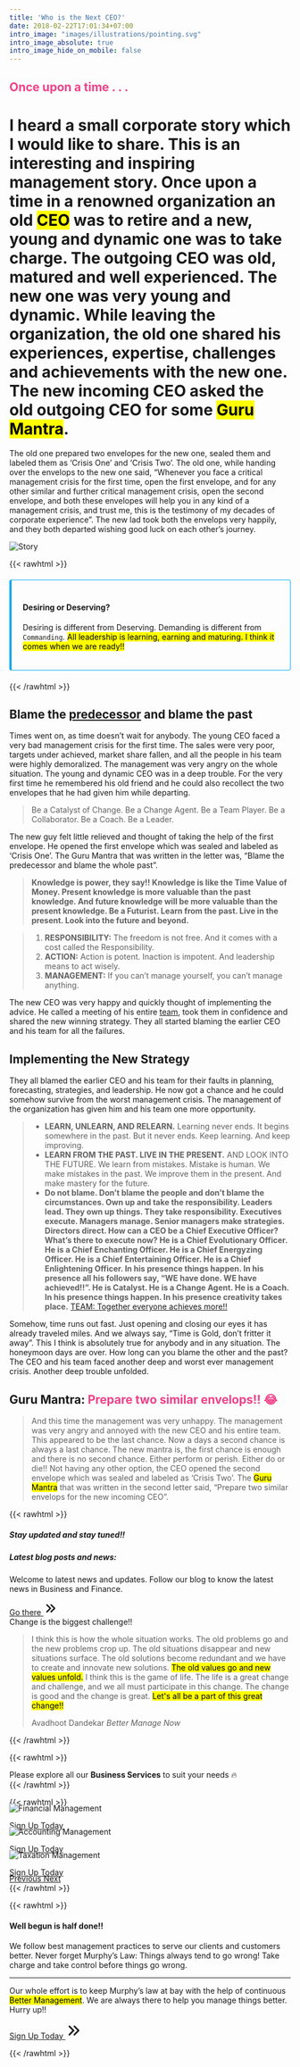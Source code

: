 ```yaml
---
title: 'Who is the Next CEO?'
date: 2018-02-22T17:01:34+07:00
intro_image: "images/illustrations/pointing.svg"
intro_image_absolute: true
intro_image_hide_on_mobile: false
---
```


## <typewritten-text repeat>Once upon a time . . .</typewritten-text>

# I heard a small corporate story which I would like to share. This is an interesting and inspiring management story. Once upon a time in a renowned organization an old <mark>CEO</mark> was to retire and a new, young and dynamic one was to take charge. The outgoing CEO was old, matured and well experienced. The new one was very young and dynamic. While leaving the organization, the old one shared his experiences, expertise, challenges and achievements with the new one. The new incoming CEO asked the old outgoing CEO for some <mark>Guru Mantra</mark>. 

The old one prepared two envelopes for the new one, sealed them and labeled them as ‘Crisis One’ and ‘Crisis Two’. The old one, while handing over the envelops to the new one said, “Whenever you face a critical management crisis for the first time, open the first envelope, and for any other similar and further critical management crisis, open the second envelope, and both these envelopes will help you in any kind of a management crisis, and trust me, this is the testimony of my decades of corporate experience”. The new lad took both the envelops very happily, and they both departed wishing good luck on each other’s journey.

![Story](/images/ceo-story.svg)

{{< rawhtml >}}
<div class="card bd-callout bd-callout-info shadow">
<h4 id="conveying-meaning-to-assistive-technologies">Desiring or Deserving?</h4>
<p>Desiring is different from Deserving. Demanding is different from <code>Commanding</code>. <mark>All leadership is learning, earning and maturing. I think it comes when we are ready!!</mark> 
</p></div>
<style>
  .bd-callout-info {
    border-left-color: #5bc0de;
}
  .bd-callout {
    padding: 1.25rem;
    margin-top: 1.25rem;
    margin-bottom: 1.25rem;
    border: 1px solid #03a9f4;
    border-left-width: .25rem;
    border-radius: .25rem;
}
typewritten-text {
  font-weight: bold;
  color: #f24088;  
}
</style>
{{< /rawhtml >}}

## Blame the [predecessor](#predecessor) and blame the past

Times went on, as time doesn’t wait for anybody. The young CEO faced a very bad management crisis for the first time. The sales were very poor, targets under achieved, market share fallen, and all the people in his team were highly demoralized. The management was very angry on the whole situation. The young and dynamic CEO was in a deep trouble. For the very first time he remembered his old friend and he could also recollect the two envelopes that he had given him while departing.

> Be a Catalyst of Change. Be a Change Agent. Be a Team Player. Be a Collaborator. Be a Coach. Be a Leader.

The new guy felt little relieved and thought of taking the help of the first envelope. He opened the first envelope which was sealed and labeled as ‘Crisis One’. The Guru Mantra that was written in the letter was, “Blame the predecessor and blame the whole past”.

> __Knowledge is power, they say!! Knowledge is like the Time Value of Money. Present knowledge is more valuable than the past knowledge. And future knowledge will be more valuable than the present knowledge. Be a Futurist. Learn from the past. Live in the present. Look into the future and beyond.__


> 1. __RESPONSIBILITY:__ The freedom is not free. And it comes with a cost called the Responsibility.
> 2. __ACTION:__ Action is potent. Inaction is impotent. And leadership means to act wisely.
> 3. __MANAGEMENT:__ If you can’t manage yourself, you can’t manage anything.  

The new CEO was very happy and quickly thought of implementing the advice. He called a meeting of his entire [team](/contact), took them in confidence and shared the new winning strategy. They all started blaming the earlier CEO and his team for all the failures.

## Implementing the New Strategy

They all blamed the earlier CEO and his team for their faults in planning, forecasting, strategies, and leadership. He now got a chance and he could somehow survive from the worst management crisis. The management of the organization has given him and his team one more opportunity.

> - __LEARN, UNLEARN, AND RELEARN.__ Learning never ends. It begins somewhere in the past. But it never ends. Keep learning. And keep improving.
> - __LEARN FROM THE PAST. LIVE IN THE PRESENT.__ AND LOOK INTO THE FUTURE. We learn from mistakes. Mistake is human. We make mistakes in the past. We improve them in the present. And make mastery for the future. 
> - __Do not blame. Don’t blame the people and don’t blame the circumstances. Own up and take the responsibility. Leaders lead. They own up things. They take responsibility. Executives execute. Managers manage. Senior managers make strategies. Directors direct. How can a CEO be a Chief Executive Officer? What’s there to execute now? He is a Chief Evolutionary Officer. He is a Chief Enchanting Officer. He is a Chief Energyzing Officer. He is a Chief Entertaining Officer. He is a Chief Enlightening Officer. In his presence things happen. In his presence all his followers say, “WE have done. WE have achieved!!”. He is Catalyst. He is a Change Agent. He is a Coach. In his presence things happen. In his presence creativity takes place.__ [TEAM: Together everyone achieves more!!](#Synergy)

Somehow, time runs out fast. Just opening and closing our eyes it has already traveled miles. And we always say, “Time is Gold, don’t fritter it away”. This I think is absolutely true for anybody and in any situation. The honeymoon days are over. How long can you blame the other and the past? The CEO and his team faced another deep and worst ever management crisis. Another deep trouble unfolded.

## Guru Mantra: <typewritten-text repeat>Prepare two similar envelops!! 😂</typewritten-text>

> And this time the management was very unhappy. The management was very angry and annoyed with the new CEO and his entire team. This appeared to be the last chance. Now a days a second chance is always a last chance. The new mantra is, the first chance is enough and there is no second chance. Either perform or perish. Either do or die!! Not having any other option, the CEO opened the second envelope which was sealed and labeled as ‘Crisis Two’. The <mark>Guru Mantra</mark> that was written in the second letter said, “Prepare two similar envelops for the new incoming CEO”.

{{< rawhtml >}}
<div class="card shadow">
  <h5 class="card-header">Stay updated and stay tuned!!</h5>
  <div class="card-body">
    <h5 class="card-title">Latest blog posts and news:</h5>
    <p class="card-text">Welcome to latest news and updates. Follow our blog to know the latest news in Business and Finance.</p>
    <a href="https://www.bettermanagenow.com/" target="_blank" class="btn btn-primary">Go there <svg xmlns="http://www.w3.org/2000/svg" class="h-5 w-5" viewBox="0 0 20 20" width="25px" height="25px" fill="currentColor">
  <path fill-rule="evenodd" d="M10.293 15.707a1 1 0 010-1.414L14.586 10l-4.293-4.293a1 1 0 111.414-1.414l5 5a1 1 0 010 1.414l-5 5a1 1 0 01-1.414 0z" clip-rule="evenodd" />
  <path fill-rule="evenodd" d="M4.293 15.707a1 1 0 010-1.414L8.586 10 4.293 5.707a1 1 0 011.414-1.414l5 5a1 1 0 010 1.414l-5 5a1 1 0 01-1.414 0z" clip-rule="evenodd" />
</svg></a>
  </div>
</div>

<div class="card shadow mt-3">
  <div class="card-header">
    Change is the biggest challenge!!
  </div>
  <div class="card-body">
    <blockquote class="blockquote mb-0">
      <p>I think this is how the whole situation works. The old problems go and the new problems crop up. The old situations disappear and new situations surface. The old solutions become redundant and we have to create and innovate new solutions. <mark>The old values go and new values unfold.</mark> I think this is the game of life. The life is a great change and challenge, and we all must participate in this change. The change is good and the change is great. <mark>Let's all be a part of this great change!!</mark></p>
      <footer class="blockquote-footer">Avadhoot Dandekar <cite title="Source Title">Better Manage Now</cite></footer>
    </blockquote>
  </div>
</div>
{{< /rawhtml >}}

{{< rawhtml >}}
<div class="alert alert-primary mt-3" role="alert">
  Please explore all our <b>Business Services</b> to suit your needs 🔥
</div>
{{< /rawhtml >}}

{{< rawhtml >}}
<!-- New Slider -->
<div id="carouselExampleControls" class="carousel slide card shadow" data-ride="carousel">
  <div class="carousel-inner">
    <div class="carousel-item active">
      <img class="d-block w-100" src="https://docs.google.com/drawings/d/e/2PACX-1vQzTpR0sGLVEgw-9-eGRAOFikZnwl8ZjVpnN347uPYg6Fi50bOSodYxqzf1tv12aT1BkxZQG7GV_Gel/pub?w=960&amp;h=600" alt="Financial Management">
      <div class="carousel-caption">
        <!-- <h3>New York</h3>
        <p>We love the Big Apple!</p> -->
        <p><a class="btn btn-lg btn-primary" href="#">Sign Up Today</a></p>
      </div>
    </div>
    <div class="carousel-item">
      <img class="d-block w-100" src="https://docs.google.com/drawings/d/e/2PACX-1vRZftsWl1Gvx7uCHtEb2_QO0sbEVvHVq7GsSxHyd02caHm5MZ9E9uO4RSrAjyLOHVz_L3W4_QOfqOy4/pub?w=960&amp;h=600" alt="Accounting Management">
      <div class="carousel-caption">
        <!-- <h3>New York</h3>
        <p>We love the Big Apple!</p> -->
        <p><a class="btn btn-lg btn-primary" href="#">Sign Up Today</a></p>
      </div>
    </div>
    <div class="carousel-item">
      <img class="d-block w-100" src="https://docs.google.com/drawings/d/e/2PACX-1vQcnfY4xGGsKKrQw_tKqBRacNJ5o94CbrBaKP9VJt9lABW77Q7FC0xYc0L_VgRgSYm5fInqknv7rB4B/pub?w=960&amp;h=600" alt="Taxation Management">
      <div class="carousel-caption">
        <!-- <h3>New York</h3>
        <p>We love the Big Apple!</p> -->
        <p><a class="btn btn-lg btn-primary" href="#">Sign Up Today</a></p>
      </div>
    </div>
  </div>
  <a class="carousel-control-prev" href="#carouselExampleControls" role="button" data-slide="prev">
    <span class="carousel-control-prev-icon" aria-hidden="true"></span>
    <span class="sr-only">Previous</span>
  </a>
  <a class="carousel-control-next" href="#carouselExampleControls" role="button" data-slide="next">
    <span class="carousel-control-next-icon" aria-hidden="true"></span>
    <span class="sr-only">Next</span>
  </a>
</div>
<style>
.carousel-item {
  margin-top: -20px;
  margin-bottom: -20px;
}
.btn-lg:hover {
  text-decoration: none !important;
}
</style>
{{< /rawhtml >}}

{{< rawhtml >}}
<div class="alert alert-primary shadow mt-3" role="alert">
	<h4 class="alert-heading">Well begun is half done!!</h4>
	<p>We follow best management practices to serve our clients and customers better. Never forget Murphy’s Law: Things always tend to go wrong! Take charge and take control before things go wrong.</p>
	<hr>
	<p class="mb-0">Our whole effort is to keep Murphy’s law at bay with the help of continuous <mark>Better Management</mark>. We are always there to help you manage things better. <span class="badge badge-success">Hurry up!!</span></p>
  <p><a class="btn btn-lg btn-primary mt-1" href="#">Sign Up Today <svg xmlns="http://www.w3.org/2000/svg" class="h-5 w-5" viewBox="0 0 20 20" width="30px" height="30px" fill="currentColor">
  <path fill-rule="evenodd" d="M10.293 15.707a1 1 0 010-1.414L14.586 10l-4.293-4.293a1 1 0 111.414-1.414l5 5a1 1 0 010 1.414l-5 5a1 1 0 01-1.414 0z" clip-rule="evenodd" />
  <path fill-rule="evenodd" d="M4.293 15.707a1 1 0 010-1.414L8.586 10 4.293 5.707a1 1 0 011.414-1.414l5 5a1 1 0 010 1.414l-5 5a1 1 0 01-1.414 0z" clip-rule="evenodd" />
</svg></a></p>
</div>
<style>
.alert:hover {  
  background-color: #f8cdde;
}
</style>
{{< /rawhtml >}}